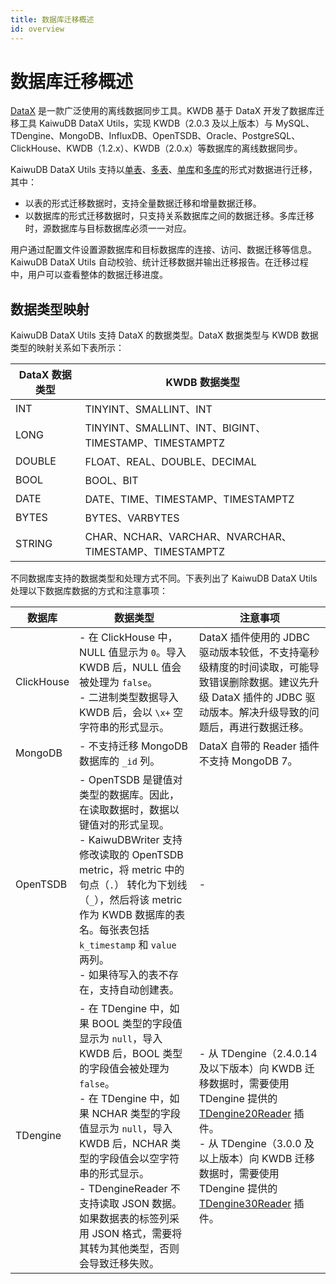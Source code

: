 ```yaml
---
title: 数据库迁移概述
id: overview
---
```


# 数据库迁移概述

[DataX](https://github.com/alibaba/DataX) 是一款广泛使用的离线数据同步工具。KWDB 基于 DataX 开发了数据库迁移工具 KaiwuDB DataX Utils，实现 KWDB（2.0.3 及以上版本）与 MySQL、TDengine、MongoDB、InfluxDB、OpenTSDB、Oracle、PostgreSQL、ClickHouse、KWDB（1.2.x）、KWDB（2.0.x）等数据库的离线数据同步。

KaiwuDB DataX Utils 支持以[单表](./migration-senarios/migrate-mysql-to-kaiwudb.md#单表迁移)、[多表](./migration-senarios/migrate-tdengine-to-kaiwudb.md)、[单库](./migration-senarios/migrate-mysql-to-kaiwudb.md#单库迁移)和[多库](./migration-senarios/migrate-mysql-to-kaiwudb.md#多库迁移)的形式对数据进行迁移，其中：

- 以表的形式迁移数据时，支持全量数据迁移和增量数据迁移。
- 以数据库的形式迁移数据时，只支持关系数据库之间的数据迁移。多库迁移时，源数据库与目标数据库必须一一对应。

用户通过配置文件设置源数据库和目标数据库的连接、访问、数据迁移等信息。KaiwuDB DataX Utils 自动校验、统计迁移数据并输出迁移报告。在迁移过程中，用户可以查看整体的数据迁移进度。

## 数据类型映射

KaiwuDB DataX Utils 支持 DataX 的数据类型。DataX 数据类型与 KWDB 数据类型的映射关系如下表所示：

| DataX 数据类型 | KWDB 数据类型   |
|----------------|---------------------------------------------------|
| INT            | TINYINT、SMALLINT、INT                              |
| LONG           | TINYINT、SMALLINT、INT、BIGINT、TIMESTAMP、TIMESTAMPTZ |
| DOUBLE         | FLOAT、REAL、DOUBLE、DECIMAL                         |
| BOOL           | BOOL、BIT                                          |
| DATE           | DATE、TIME、TIMESTAMP、TIMESTAMPTZ                   |
| BYTES          | BYTES、VARBYTES                                    |
| STRING         | CHAR、NCHAR、VARCHAR、NVARCHAR、TIMESTAMP、TIMESTAMPTZ |

不同数据库支持的数据类型和处理方式不同。下表列出了 KaiwuDB DataX Utils 处理以下数据库数据的方式和注意事项：

| 数据库 | 数据类型 | 注意事项 |
| --- | --- | --- |
| ClickHouse | - 在 ClickHouse 中，NULL 值显示为 `0`。导入 KWDB 后，NULL 值会被处理为 `false`。<br >- 二进制类型数据导入 KWDB 后，会以 `\x+` 空字符串的形式显示。| DataX 插件使用的 JDBC 驱动版本较低，不支持毫秒级精度的时间读取，可能导致错误删除数据。建议先升级 DataX 插件的 JDBC 驱动版本。解决升级导致的问题后，再进行数据迁移。|
| MongoDB | - 不支持迁移 MongoDB 数据库的 `_id` 列。| DataX 自带的 Reader 插件不支持 MongoDB 7。|
| OpenTSDB | - OpenTSDB 是键值对类型的数据库。因此，在读取数据时，数据以键值对的形式呈现。<br >- KaiwuDBWriter 支持修改读取的 OpenTSDB metric，将 metric 中的句点（`.`） 转化为下划线 （`_`），然后将该 metric 作为 KWDB 数据库的表名。每张表包括 `k_timestamp` 和 `value` 两列。<br >- 如果待写入的表不存在，支持自动创建表。 | - |
| TDengine | - 在 TDengine 中，如果 BOOL 类型的字段值显示为 `null`，导入 KWDB 后，BOOL 类型的字段值会被处理为 `false`。<br >- 在 TDengine 中，如果 NCHAR 类型的字段值显示为 `null`，导入 KWDB 后，NCHAR 类型的字段值会以空字符串的形式显示。<br>- TDengineReader 不支持读取 JSON 数据。如果数据表的标签列采用 JSON 格式，需要将其转为其他类型，否则会导致迁移失败。| - 从 TDengine（2.4.0.14 及以下版本）向 KWDB 迁移数据时，需要使用 TDengine 提供的 [TDengine20Reader](https://github.com/taosdata/DataX/tree/master/tdengine20reader) 插件。 <br>- 从 TDengine（3.0.0 及以上版本）向 KWDB 迁移数据时，需要使用 TDengine 提供的 [TDengine30Reader](https://github.com/taosdata/DataX/tree/master/tdengine30reader) 插件。|
